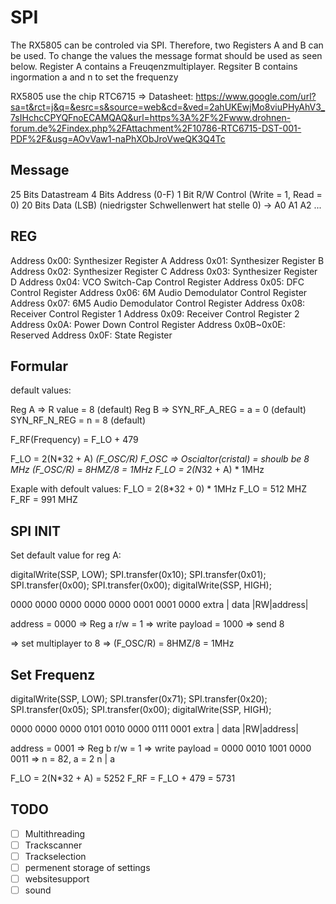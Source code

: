 # SPI
The RX5805 can be controled via SPI. Therefore, two Registers A and B can be used.
To change the values the message format should be used as seen below.
Register A contains a Freuqenzmultiplayer. Regsiter B contains ingormation a and n to
set the frequenzy

RX5805 use the chip RTC6715 => Datasheet: https://www.google.com/url?sa=t&rct=j&q=&esrc=s&source=web&cd=&ved=2ahUKEwjMo8viuPHyAhV3_7sIHchcCPYQFnoECAMQAQ&url=https%3A%2F%2Fwww.drohnen-forum.de%2Findex.php%2FAttachment%2F10786-RTC6715-DST-001-PDF%2F&usg=AOvVaw1-naPhXObJroVweQK3Q4Tc

## Message
25 Bits Datastream 
4  Bits Address (0-F)
1  Bit  R/W Control (Write = 1, Read = 0)
20 Bits Data (LSB) (niedrigster Schwellenwert hat stelle 0) -> A0 A1 A2 ...


## REG
Address 0x00: Synthesizer Register A
Address 0x01: Synthesizer Register B
Address 0x02: Synthesizer Register C
Address 0x03: Synthesizer Register D
Address 0x04: VCO Switch-Cap Control Register
Address 0x05: DFC Control Register
Address 0x06: 6M Audio Demodulator Control Register
Address 0x07: 6M5 Audio Demodulator Control Register
Address 0x08: Receiver Control Register 1
Address 0x09: Receiver Control Register 2
Address 0x0A: Power Down Control Register
Address 0x0B~0x0E: Reserved
Address 0x0F: State Register

## Formular
default values:

Reg A => 	R value = 8 (default)
Reg B => 	SYN_RF_A_REG = a = 0 (default)
			SYN_RF_N_REG = n = 8 (default)

F_RF(Frequency) = F_LO + 479

F_LO = 		2(N*32 + A) *(F_OSC/R)
F_OSC =>	Oscialtor(cristal) = shoulb be 8 MHz
			(F_OSC/R) = 8HMZ/8 = 1MHz
F_LO = 		2(N*32 + A) * 1MHz

Exaple with defoult values:
F_LO = 2(8*32 + 0) * 1MHz
F_LO = 512 MHZ
F_RF = 991 MHZ

## SPI INIT
Set default value for reg A:

digitalWrite(SSP, LOW);
SPI.transfer(0x10);
SPI.transfer(0x01);
SPI.transfer(0x00);
SPI.transfer(0x00);
digitalWrite(SSP, HIGH);

0000 0000 0000 0000 0000 0001 0001 0000
extra  |				data    |RW|address|

address = 0000 	=> Reg a
r/w	= 1			=> write
payload	= 1000	=> send 8

=> set multiplayer to 8 => (F_OSC/R) = 8HMZ/8 = 1MHz

## Set Frequenz
digitalWrite(SSP, LOW);
SPI.transfer(0x71);
SPI.transfer(0x20);
SPI.transfer(0x05);
SPI.transfer(0x00);
digitalWrite(SSP, HIGH);

0000 0000 0000 0101 0010 0000 0111 0001
extra  |				data    |RW|address|

address = 0001 	=> Reg b
r/w	= 1			=> write
payload	= 0000 0010 1001 0000 0011	=> n = 82, a = 2
				n		  | a

F_LO = 		2(N*32 + A)	= 5252
F_RF = 		F_LO + 479	= 5731


## TODO
* [ ] Multithreading
* [ ] Trackscanner
* [ ] Trackselection
* [ ] permenent storage of settings
* [ ] websitesupport
* [ ] sound